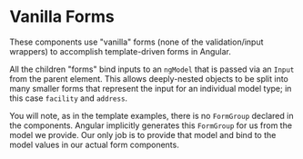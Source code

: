 # Vanilla Forms

These components use "vanilla" forms (none of the validation/input wrappers) to accomplish template-driven forms in Angular.

All the children "forms" bind inputs to an `ngModel` that is passed via an `Input` from the parent element. This allows deeply-nested objects to be split into many smaller forms that represent the input for an individual model type; in this case `facility` and `address`.

You will note, as in the template examples, there is no `FormGroup` declared in the components. Angular implicitly generates this `FormGroup` for us from the model we provide. Our only job is to provide that model and bind to the model values in our actual form components.